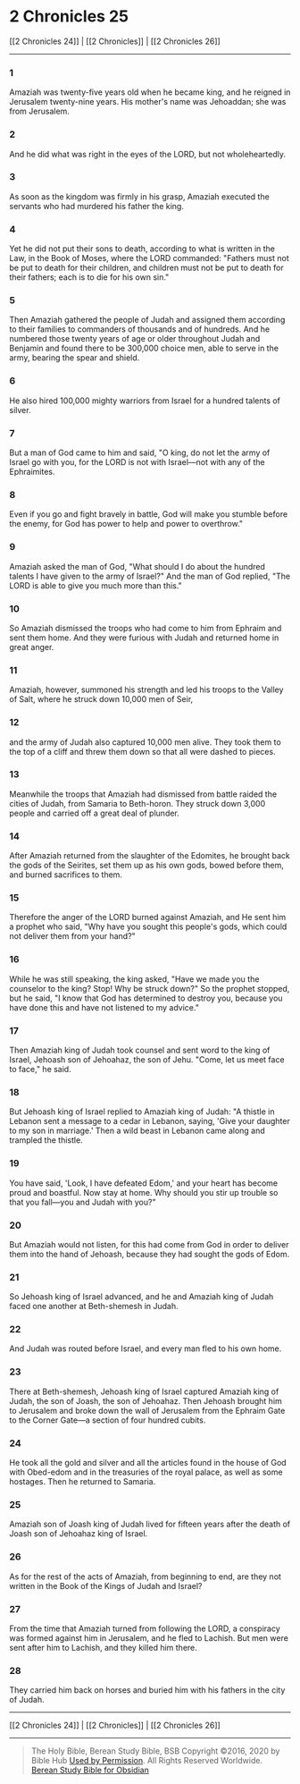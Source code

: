 # 2 Chronicles 25

[[2 Chronicles 24]] | [[2 Chronicles]] | [[2 Chronicles 26]]

---

### 1
Amaziah was twenty-five years old when he became king, and he reigned in Jerusalem twenty-nine years. His mother's name was Jehoaddan; she was from Jerusalem.

### 2
And he did what was right in the eyes of the LORD, but not wholeheartedly.

### 3
As soon as the kingdom was firmly in his grasp, Amaziah executed the servants who had murdered his father the king.

### 4
Yet he did not put their sons to death, according to what is written in the Law, in the Book of Moses, where the LORD commanded: "Fathers must not be put to death for their children, and children must not be put to death for their fathers; each is to die for his own sin."

### 5
Then Amaziah gathered the people of Judah and assigned them according to their families to commanders of thousands and of hundreds. And he numbered those twenty years of age or older throughout Judah and Benjamin and found there to be 300,000 choice men, able to serve in the army, bearing the spear and shield.

### 6
He also hired 100,000 mighty warriors from Israel for a hundred talents of silver.

### 7
But a man of God came to him and said, "O king, do not let the army of Israel go with you, for the LORD is not with Israel—not with any of the Ephraimites.

### 8
Even if you go and fight bravely in battle, God will make you stumble before the enemy, for God has power to help and power to overthrow."

### 9
Amaziah asked the man of God, "What should I do about the hundred talents I have given to the army of Israel?" And the man of God replied, "The LORD is able to give you much more than this."

### 10
So Amaziah dismissed the troops who had come to him from Ephraim and sent them home. And they were furious with Judah and returned home in great anger.

### 11
Amaziah, however, summoned his strength and led his troops to the Valley of Salt, where he struck down 10,000 men of Seir,

### 12
and the army of Judah also captured 10,000 men alive. They took them to the top of a cliff and threw them down so that all were dashed to pieces.

### 13
Meanwhile the troops that Amaziah had dismissed from battle raided the cities of Judah, from Samaria to Beth-horon. They struck down 3,000 people and carried off a great deal of plunder.

### 14
After Amaziah returned from the slaughter of the Edomites, he brought back the gods of the Seirites, set them up as his own gods, bowed before them, and burned sacrifices to them.

### 15
Therefore the anger of the LORD burned against Amaziah, and He sent him a prophet who said, "Why have you sought this people's gods, which could not deliver them from your hand?"

### 16
While he was still speaking, the king asked, "Have we made you the counselor to the king? Stop! Why be struck down?" So the prophet stopped, but he said, "I know that God has determined to destroy you, because you have done this and have not listened to my advice."

### 17
Then Amaziah king of Judah took counsel and sent word to the king of Israel, Jehoash son of Jehoahaz, the son of Jehu. "Come, let us meet face to face," he said.

### 18
But Jehoash king of Israel replied to Amaziah king of Judah: "A thistle in Lebanon sent a message to a cedar in Lebanon, saying, 'Give your daughter to my son in marriage.' Then a wild beast in Lebanon came along and trampled the thistle.

### 19
You have said, 'Look, I have defeated Edom,' and your heart has become proud and boastful. Now stay at home. Why should you stir up trouble so that you fall—you and Judah with you?"

### 20
But Amaziah would not listen, for this had come from God in order to deliver them into the hand of Jehoash, because they had sought the gods of Edom.

### 21
So Jehoash king of Israel advanced, and he and Amaziah king of Judah faced one another at Beth-shemesh in Judah.

### 22
And Judah was routed before Israel, and every man fled to his own home.

### 23
There at Beth-shemesh, Jehoash king of Israel captured Amaziah king of Judah, the son of Joash, the son of Jehoahaz. Then Jehoash brought him to Jerusalem and broke down the wall of Jerusalem from the Ephraim Gate to the Corner Gate—a section of four hundred cubits.

### 24
He took all the gold and silver and all the articles found in the house of God with Obed-edom and in the treasuries of the royal palace, as well as some hostages. Then he returned to Samaria.

### 25
Amaziah son of Joash king of Judah lived for fifteen years after the death of Joash son of Jehoahaz king of Israel.

### 26
As for the rest of the acts of Amaziah, from beginning to end, are they not written in the Book of the Kings of Judah and Israel?

### 27
From the time that Amaziah turned from following the LORD, a conspiracy was formed against him in Jerusalem, and he fled to Lachish. But men were sent after him to Lachish, and they killed him there.

### 28
They carried him back on horses and buried him with his fathers in the city of Judah.

---

[[2 Chronicles 24]] | [[2 Chronicles]] | [[2 Chronicles 26]]

---

> The Holy Bible, Berean Study Bible, BSB
> Copyright &copy;2016, 2020 by Bible Hub
> [Used by Permission](https://berean.bible/terms.htm). All Rights Reserved Worldwide.
> [Berean Study Bible for Obsidian](https://github.com/gapmiss/berean-study-bible-for-obsidian)</small>

